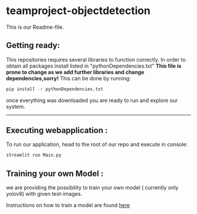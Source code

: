 # teamproject-objectdetection
This is our Readme-file.


## Getting ready: 
This repositories requires several libraries to function correctly. 
In order to obtain all packages install listed in "pythonDependencies.txt"
**This file is prone to change as we add further libraries and change dependencies,sorry!**
This can be done by running:

```bash
pip install -r pythonDependencies.txt
```
once everything was downloaded you are ready to run and explore our system. 


---

## Executing webapplication : 

To run our application, head to the root of our repo and execute in console: 

```bash 
streamlit run Main.py
```

## Training your own Model : 
we are providing the possibility to train your own model ( currently only yolov8) with given test-images.

Instructions on how to train a model are found  [here](/docs/TrainingAModel.md)
